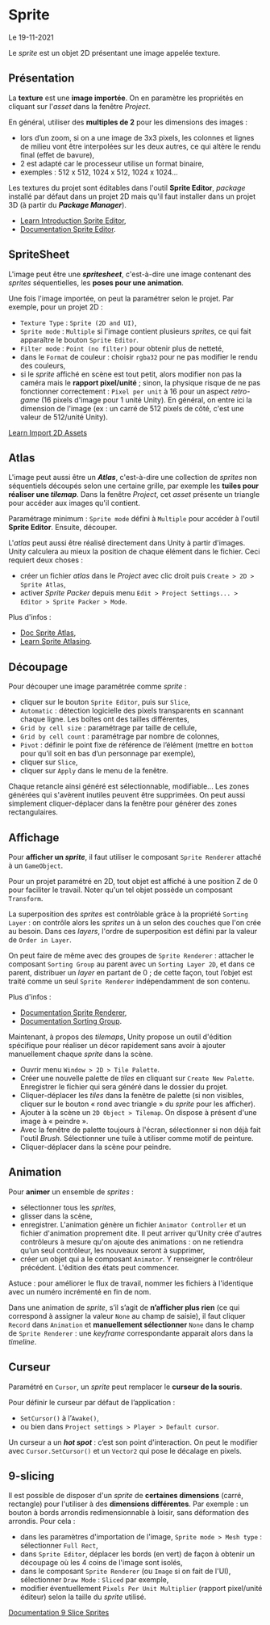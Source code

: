 # Sprite

Le 19-11-2021

Le *sprite* est un objet 2D présentant une image appelée texture.

## Présentation 

La **texture** est une **image importée**. On en paramètre les propriétés en cliquant sur l'*asset* dans la fenêtre *Project*.

En général, utiliser des **multiples de 2** pour les dimensions des images : 
- lors d’un zoom, si on a une image de 3x3 pixels, les colonnes et lignes de milieu vont être interpolées sur les deux autres, ce qui altère le rendu final (effet de bavure),
- 2 est adapté car le processeur utilise un format binaire,
- exemples : 512 x 512, 1024 x 512, 1024 x 1024...

Les textures du projet sont éditables dans l'outil **Sprite Editor**, *package* installé par défaut dans un projet 2D mais qu'il faut installer dans un projet 3D (à partir du ***Package Manager***).
- [Learn Introduction Sprite Editor](https://learn.unity.com/tutorial/introduction-to-sprite-editor-and-sheets "Learn Introduction Sprite Editor"),
- [Documentation Sprite Editor](https://docs.unity3d.com/Manual/SpriteEditor.html "Documentation Sprite Editor").

## SpriteSheet

L'image peut être une ***spritesheet***, c'est-à-dire une image contenant des *sprites* séquentielles, les **poses pour une animation**.

Une fois l'image importée, on peut la paramétrer selon le projet. Par exemple, pour un projet 2D :
- `Texture Type` : `Sprite (2D and UI)`,
- `Sprite mode` : `Multiple` si l'image contient plusieurs *sprites*, ce qui fait apparaître le bouton `Sprite Editor`.
- `Filter mode` : `Point (no filter)` pour obtenir plus de netteté,
- dans le `Format` de couleur : choisir `rgba32` pour ne pas modifier le rendu des couleurs,
- si le *sprite* affiché en scène est tout petit, alors modifier non pas la caméra mais le **rapport pixel/unité** ; sinon, la physique risque de ne pas fonctionner correctement : `Pixel per unit` à 16 pour un aspect *retro-game* (16 pixels d'image pour 1 unité Unity). En général, on entre ici la dimension de l'image (ex : un carré de 512 pixels de côté, c'est une valeur de 512/unité Unity).

[Learn Import 2D Assets](https://learn.unity.com/tutorial/importing-2d-assets-into-unity-2019-3 "Learn Import 2D Assets")

## Atlas

L'image peut aussi être un ***Atlas***, c'est-à-dire une collection de *sprites* non séquentiels découpés selon une certaine grille, par exemple les **tuiles pour réaliser une *tilemap***. Dans la fenêtre *Project*, cet *asset* présente un triangle pour accéder aux images qu'il contient. 

Paramétrage minimum : `Sprite mode` défini à `Multiple` pour accéder à l'outil **Sprite Editor**. Ensuite, découper.

L'*atlas* peut aussi être réalisé directement dans Unity à partir d'images. Unity calculera au mieux la position de chaque élément dans le fichier. Ceci requiert deux choses :
- créer un fichier *atlas* dans le *Project* avec clic droit puis `Create > 2D > Sprite Atlas`,
- activer *Sprite Packer* depuis menu `Edit > Project Settings... > Editor > Sprite Packer > Mode`.

Plus d'infos :
- [Doc Sprite Atlas](https://docs.unity3d.com/Manual/class-SpriteAtlas.html "Doc Sprite Atlas"),
- [Learn Sprite Atlasing](https://learn.unity.com/tutorial/ui-sprite-atlasing "Learn Sprite Atlasing").

## Découpage 

Pour découper une image paramétrée comme *sprite* : 
- cliquer sur le bouton `Sprite Editor`, puis sur `Slice`,
- `Automatic` : détection logicielle des pixels transparents en scannant chaque ligne. Les boîtes ont des tailles différentes,
- `Grid by cell size` : paramétrage par taille de cellule,
- `Grid by cell count` : paramétrage par nombre de colonnes,
- `Pivot` : définir le point fixe de référence de l’élément (mettre en `bottom` pour qu’il soit en bas d’un personnage par exemple),
- cliquer sur `Slice`,
- cliquer sur `Apply` dans le menu de la fenêtre.

Chaque retancle ainsi généré est sélectionnable, modifiable... Les zones générées qui s'avèrent inutiles peuvent être supprimées. On peut aussi simplement cliquer-déplacer dans la fenêtre pour générer des zones rectangulaires.

## Affichage

Pour **afficher un *sprite***, il faut utiliser le composant `Sprite Renderer` attaché à un `GameObject`.

Pour un projet paramétré en 2D, tout objet est affiché à une position Z de 0 pour faciliter le travail. Noter qu'un tel objet possède un composant `Transform`.

La superposition des *sprites* est contrôlable grâce à la propriété `Sorting Layer` : on contrôle alors les *sprites* un à un selon des couches que l'on crée au besoin. Dans ces *layers*, l'ordre de superposition est défini par la valeur de `Order in Layer`.

On peut faire de même avec des groupes de `Sprite Renderer` : attacher le composant `Sorting Group` au parent avec un `Sorting Layer 2D`, et dans ce parent, distribuer un *layer* en partant de 0 ; de cette façon, tout l’objet est traité comme un seul `Sprite Renderer` indépendamment de son contenu.

Plus d'infos :
- [Documentation Sprite Renderer](https://docs.unity3d.com/Manual/class-SpriteRenderer.html "Documentation Sprite Renderer"),
- [Documentation Sorting Group](https://docs.unity3d.com/Manual/class-SortingGroup.html "Documentation Sorting Group").

Maintenant, à propos des *tilemaps*, Unity propose un outil d'édition spécifique pour réaliser un décor rapidement sans avoir à ajouter manuellement chaque *sprite* dans la scène. 
- Ouvrir menu `Window > 2D > Tile Palette`. 
- Créer une nouvelle palette de *tiles* en cliquant sur `Create New Palette`. Enregistrer le fichier qui sera généré dans le dossier du projet.
- Cliquer-déplacer les *tiles* dans la fenêtre de palette (si non visibles, cliquer sur le bouton « rond avec triangle » du *sprite* pour les afficher).
- Ajouter à la scène un `2D Object > Tilemap`. On dispose à présent d'une image à « peindre ».
- Avec la fenêtre de palette toujours à l'écran, sélectionner si non déjà fait l'outil *Brush*. Sélectionner une tuile à utiliser comme motif de peinture.
- Cliquer-déplacer dans la scène pour peindre.

## Animation

Pour **animer** un ensemble de *sprites* :
- sélectionner tous les *sprites*,
- glisser dans la scène,
- enregistrer. L'animation génère un fichier `Animator Controller` et un fichier d'animation proprement dite. Il peut arriver qu'Unity crée d'autres contrôleurs à mesure qu'on ajoute des animations : on ne retiendra qu’un seul contrôleur, les nouveaux seront à supprimer,
- créer un objet qui a le composant `Animator`. Y renseigner le contrôleur précédent. L'édition des états peut commencer.

Astuce : pour améliorer le flux de travail, nommer les fichiers à l'identique avec un numéro incrémenté en fin de nom.

Dans une animation de *sprite*, s’il s’agit de **n’afficher plus rien** (ce qui correspond à assigner la valeur `None` au champ de saisie), il faut cliquer `Record` dans `Animation` et **manuellement sélectionner** `None` dans le champ de `Sprite Renderer` : une *keyframe* correspondante apparait alors dans la *timeline*.

## Curseur

Paramétré en `Cursor`, un *sprite* peut remplacer le **curseur de la souris**.

Pour définir le curseur par défaut de l’application : 
- `SetCursor()` à l’`Awake()`, 
- ou bien dans `Project settings > Player > Default cursor`.

Un curseur a un ***hot spot*** : c’est son point d'interaction. On peut le modifier avec `Cursor.SetCursor()` et un `Vector2` qui pose le décalage en pixels.

## 9-slicing

Il est possible de disposer d'un *sprite* de **certaines dimensions** (carré, rectangle) pour l'utiliser à des **dimensions différentes**. Par exemple : un bouton à bords arrondis redimensionnable à loisir, sans déformation des arrondis. Pour cela :
- dans les paramètres d'importation de l'image, `Sprite mode > Mesh type` : sélectionner `Full Rect`,
- dans `Sprite Editor`, déplacer les bords (en vert) de façon à obtenir un découpage où les 4 coins de l'image sont isolés,
- dans le composant `Sprite Renderer` (ou `Image` si on fait de l'UI), sélectionner `Draw Mode` : `Sliced` par exemple,
- modifier éventuellement `Pixels Per Unit Multiplier` (rapport pixel/unité éditeur) selon la taille du *sprite* utilisé.

[Documentation 9 Slice Sprites](https://docs.unity3d.com/Manual/9SliceSprites.html "Documentation 9 Slice Sprites")